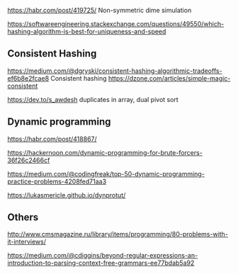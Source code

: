 
<https://habr.com/post/419725/> Non-symmetric dime simulation

<https://softwareengineering.stackexchange.com/questions/49550/which-hashing-algorithm-is-best-for-uniqueness-and-speed>


## Consistent Hashing

https://medium.com/@dgryski/consistent-hashing-algorithmic-tradeoffs-ef6b8e2fcae8 Consistent hashing
https://dzone.com/articles/simple-magic-consistent


<https://dev.to/s_awdesh> duplicates in array, dual pivot sort

##  Dynamic programming

<https://habr.com/post/418867/> 

https://hackernoon.com/dynamic-programming-for-brute-forcers-36f26c2466cf

https://medium.com/@codingfreak/top-50-dynamic-programming-practice-problems-4208fed71aa3

https://lukasmericle.github.io/dynprotut/

## Others

http://www.cmsmagazine.ru/library/items/programming/80-problems-with-it-interviews/

https://medium.com/@cdiggins/beyond-regular-expressions-an-introduction-to-parsing-context-free-grammars-ee77bdab5a92
